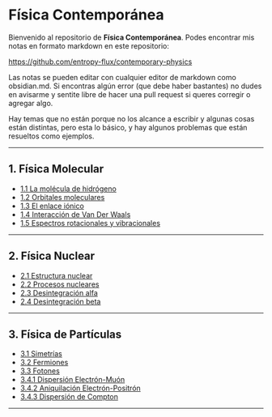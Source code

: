 # Física Contemporánea

Bienvenido al repositorio de **Física Contemporánea**. Podes encontrar mis notas en formato markdown en este repositorio:

https://github.com/entropy-flux/contemporary-physics

Las notas se pueden editar con cualquier editor de markdown como obsidian.md. Si encontras algún error (que debe haber bastantes) no dudes en avisarme y sentite libre de hacer una pull request si queres corregir o agregar algo. 

Hay temas que no están porque no los alcance a escribir y algunas cosas están distintas, pero esta lo básico, y hay algunos problemas que están resueltos como ejemplos. 


---

## 1. Física Molecular

- [1.1 La molécula de hidrógeno](1.%20F%C3%ADsica%20Molecular/1.1%20La%20mol%C3%A9cula%20de%20hidrogeno.md)
- [1.2 Orbitales moleculares](1.%20F%C3%ADsica%20Molecular/1.2%20Orbitales%20moleculares.md)
- [1.3 El enlace iónico](1.%20F%C3%ADsica%20Molecular/1.3%20El%20enlace%20i%C3%B3nico.md)
- [1.4 Interacción de Van Der Waals](1.%20F%C3%ADsica%20Molecular/1.4%20Interacci%C3%B3n%20de%20Van%20Der%20Wals.md)
- [1.5 Espectros rotacionales y vibracionales](1.%20F%C3%ADsica%20Molecular/1.5%20Espectros%20rotacionales%20y%20vibracionales.md)

---

## 2. Física Nuclear

- [2.1 Estructura nuclear](2.%20F%C3%ADsica%20N%C3%BAclear/2.1%20Estructura%20nuclear.md)
- [2.2 Procesos nucleares](2.%20F%C3%ADsica%20N%C3%BAclear/2.2%20Procesos%20nucleares.md)
- [2.3 Desintegración alfa](2.%20F%C3%ADsica%20N%C3%BAclear/2.3%20Desintegraci%C3%B3n%20alfa.md)
- [2.4 Desintegración beta](2.%20F%C3%ADsica%20N%C3%BAclear/2.4%20Desintegraci%C3%B3n%20beta.md)

---

## 3. Física de Partículas

- [3.1 Simetrías](3.%20F%C3%ADsica%20de%20Part%C3%ADculas/3.1%20Simetr%C3%ADas.md)
- [3.2 Fermiones](3.%20F%C3%ADsica%20de%20Part%C3%ADculas/3.2%20Fermiones.md)
- [3.3 Fotones](3.%20F%C3%ADsica%20de%20Part%C3%ADculas/3.3%20Fotones.md)
- [3.4.1 Dispersión Electrón-Muón](3.%20F%C3%ADsica%20de%20Part%C3%ADculas/3.4.1%20Dispersi%C3%B3n%20Electr%C3%B3n-Mu%C3%B3n.md)
- [3.4.2 Aniquilación Electrón-Positrón](3.%20F%C3%ADsica%20de%20Part%C3%ADculas/3.4.2%20Aniquilaci%C3%B3n%20Electr%C3%B3n-Positr%C3%B3n.md)
- [3.4.3 Dispersión de Compton](3.%20F%C3%ADsica%20de%20Part%C3%ADculas/3.4.3%20Dispersi%C3%B3n%20de%20Compton.md)

---